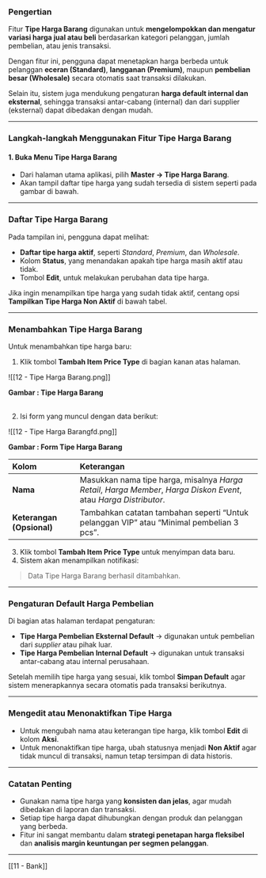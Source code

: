 ### Pengertian

Fitur **Tipe Harga Barang** digunakan untuk **mengelompokkan dan mengatur variasi harga jual atau beli** berdasarkan kategori pelanggan, jumlah pembelian, atau jenis transaksi.

Dengan fitur ini, pengguna dapat menetapkan harga berbeda untuk pelanggan **eceran (Standard)**, **langganan (Premium)**, maupun **pembelian besar (Wholesale)** secara otomatis saat transaksi dilakukan.

Selain itu, sistem juga mendukung pengaturan **harga default internal dan eksternal**, sehingga transaksi antar-cabang (internal) dan dari supplier (eksternal) dapat dibedakan dengan mudah.

---

### Langkah-langkah Menggunakan Fitur Tipe Harga Barang

#### 1. Buka Menu Tipe Harga Barang

- Dari halaman utama aplikasi, pilih **Master → Tipe Harga Barang**.
- Akan tampil daftar tipe harga yang sudah tersedia di sistem seperti pada gambar di bawah.

---

### Daftar Tipe Harga Barang

Pada tampilan ini, pengguna dapat melihat:

- **Daftar tipe harga aktif**, seperti _Standard_, _Premium_, dan _Wholesale_.
- Kolom **Status**, yang menandakan apakah tipe harga masih aktif atau tidak.
- Tombol **Edit**, untuk melakukan perubahan data tipe harga.

Jika ingin menampilkan tipe harga yang sudah tidak aktif, centang opsi **Tampilkan Tipe Harga Non Aktif** di bawah tabel.

---

### Menambahkan Tipe Harga Barang

Untuk menambahkan tipe harga baru:

1. Klik tombol **Tambah Item Price Type** di bagian kanan atas halaman.

![[12 - Tipe Harga Barang.png]]
<figcaption><b>Gambar : Tipe Harga Barang</b></figcaption><br>

2. Isi form yang muncul dengan data berikut:

![[12 - Tipe Harga Barangfd.png]]
<figcaption><b>Gambar : Form Tipe Harga Barang</b></figcaption>

| Kolom | Keterangan |
|:--|:--|
| **Nama** | Masukkan nama tipe harga, misalnya _Harga Retail_, _Harga Member_, _Harga Diskon Event_, atau _Harga Distributor_. |
| **Keterangan (Opsional)** | Tambahkan catatan tambahan seperti “Untuk pelanggan VIP” atau “Minimal pembelian 3 pcs”. |

3. Klik tombol **Tambah Item Price Type** untuk menyimpan data baru.
4. Sistem akan menampilkan notifikasi:

> Data Tipe Harga Barang berhasil ditambahkan.

---

### Pengaturan Default Harga Pembelian

Di bagian atas halaman terdapat pengaturan:

- **Tipe Harga Pembelian Eksternal Default** → digunakan untuk pembelian dari _supplier_ atau pihak luar.
- **Tipe Harga Pembelian Internal Default** → digunakan untuk transaksi antar-cabang atau internal perusahaan.

Setelah memilih tipe harga yang sesuai, klik tombol **Simpan Default** agar sistem menerapkannya secara otomatis pada transaksi berikutnya.

---

### Mengedit atau Menonaktifkan Tipe Harga

- Untuk mengubah nama atau keterangan tipe harga, klik tombol **Edit** di kolom **Aksi**.
- Untuk menonaktifkan tipe harga, ubah statusnya menjadi **Non Aktif** agar tidak muncul di transaksi, namun tetap tersimpan di data historis.

---

### Catatan Penting

- Gunakan nama tipe harga yang **konsisten dan jelas**, agar mudah dibedakan di laporan dan transaksi.
- Setiap tipe harga dapat dihubungkan dengan produk dan pelanggan yang berbeda.
- Fitur ini sangat membantu dalam **strategi penetapan harga fleksibel** dan **analisis margin keuntungan per segmen pelanggan**.

---

[[11 - Bank]]

